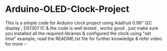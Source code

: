 # Arduino-OLED-Clock-Project
This is a simple code for Arduino clock project using Adafruit 0.96" I2C display , DS1307 IC &amp; the code is well tested , works good , just make sure you installed all the required libraries &amp; configured the clock using "set time" example, read the README.txt file for further knowledge &amp; refer video for more :-
